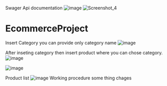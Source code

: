 Swager Api documentation
![image](https://user-images.githubusercontent.com/31030260/103115822-34cbbd80-468e-11eb-9e9a-f4e30c886030.png)
![Screenshot_4](https://user-images.githubusercontent.com/31030260/94522416-6e3c8a80-0251-11eb-9539-387541d8a4d0.png)
# EcommerceProject
Insert Category  you can provide only category name
![image](https://user-images.githubusercontent.com/31030260/88461257-db374b00-cec3-11ea-8be3-607ad8b014be.png)

After inseting category then insert product where you can chose category.
![image](https://user-images.githubusercontent.com/31030260/88461191-4b919c80-cec3-11ea-9a4c-dd6ebde365f5.png)

![image](https://user-images.githubusercontent.com/31030260/88460984-24869b00-cec2-11ea-94e9-94321eb7c957.png)


Product list
![image](https://user-images.githubusercontent.com/31030260/88461446-606f2f80-cec5-11ea-869b-c255c6535c13.png)
Working procedure some thing chages
